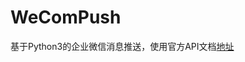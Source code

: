 # WeComPush

基于Python3的企业微信消息推送，使用官方API文档[地址](https://work.weixin.qq.com/api/doc/90000/90135/90235)


